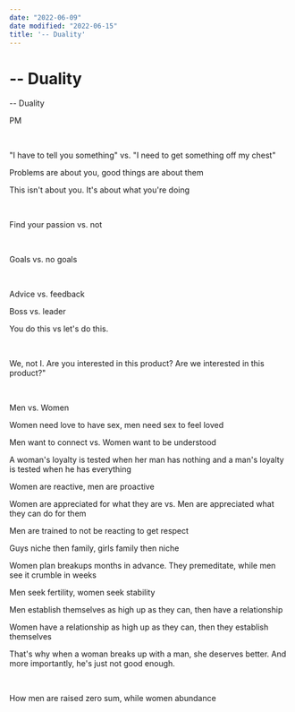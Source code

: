 ```yaml
---
date: "2022-06-09"
date modified: "2022-06-15"
title: '-- Duality'
---
```


# -- Duality
-- Duality

PM

 

"I have to tell you something" vs. "I need to get something off my chest"

Problems are about you, good things are about them

This isn't about you. It's about what you're doing

 

Find your passion vs. not

 

Goals vs. no goals

 

Advice vs. feedback

Boss vs. leader

You do this vs let's do this.

 

We, not I. Are you interested in this product? Are we interested in this product?"

 

Men vs. Women

Women need love to have sex, men need sex to feel loved

Men want to connect vs. Women want to be understood

A woman's loyalty is tested when her man has nothing and a man's loyalty is tested when he has everything

Women are reactive, men are proactive

Women are appreciated for what they are vs. Men are appreciated what they can do for them

Men are trained to not be reacting to get respect

Guys niche then family, girls family then niche

Women plan breakups months in advance. They premeditate, while men see it crumble in weeks

Men seek fertility, women seek stability

Men establish themselves as high up as they can, then have a relationship

Women have a relationship as high up as they can, then they establish themselves

That's why when a woman breaks up with a man, she deserves better. And more importantly, he's just not good enough.

 

How men are raised zero sum, while women abundance
